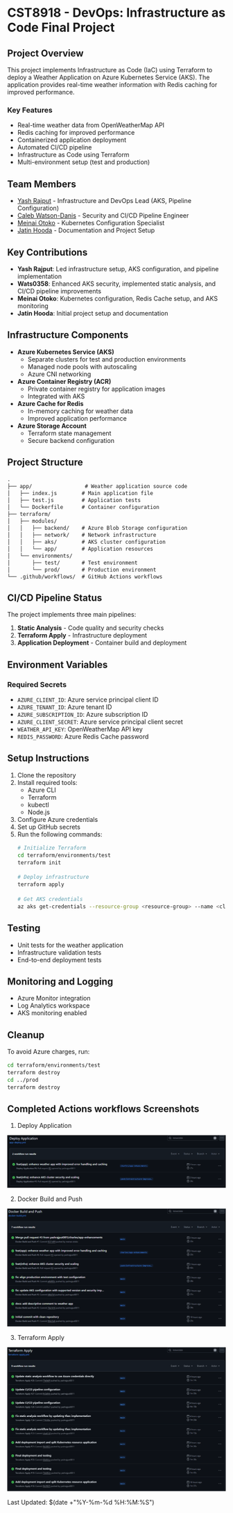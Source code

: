 # CST8918 - DevOps: Infrastructure as Code Final Project

## Project Overview
This project implements Infrastructure as Code (IaC) using Terraform to deploy a Weather Application on Azure Kubernetes Service (AKS). The application provides real-time weather information with Redis caching for improved performance.

### Key Features
- Real-time weather data from OpenWeatherMap API
- Redis caching for improved performance
- Containerized application deployment
- Automated CI/CD pipeline
- Infrastructure as Code using Terraform
- Multi-environment setup (test and production)

## Team Members
- [Yash Rajput](https://github.com/yashrajput0811) - Infrastructure and DevOps Lead (AKS, Pipeline Configuration)
- [Caleb Watson-Danis](https://github.com/wats0358) - Security and CI/CD Pipeline Engineer
- [Meinai Otoko](https://github.com/meinai-otoko) - Kubernetes Configuration Specialist
- [Jatin Hooda](https://github.com/jatinhooda) - Documentation and Project Setup

## Key Contributions
- **Yash Rajput**: Led infrastructure setup, AKS configuration, and pipeline implementation
- **Wats0358**: Enhanced AKS security, implemented static analysis, and CI/CD pipeline improvements
- **Meinai Otoko**: Kubernetes configuration, Redis Cache setup, and AKS monitoring
- **Jatin Hooda**: Initial project setup and documentation

## Infrastructure Components
- **Azure Kubernetes Service (AKS)**
  - Separate clusters for test and production environments
  - Managed node pools with autoscaling
  - Azure CNI networking
- **Azure Container Registry (ACR)**
  - Private container registry for application images
  - Integrated with AKS
- **Azure Cache for Redis**
  - In-memory caching for weather data
  - Improved application performance
- **Azure Storage Account**
  - Terraform state management
  - Secure backend configuration

## Project Structure
```
.
├── app/                 # Weather application source code
│   ├── index.js        # Main application file
│   ├── test.js         # Application tests
│   └── Dockerfile      # Container configuration
├── terraform/
│   ├── modules/
│   │   ├── backend/    # Azure Blob Storage configuration
│   │   ├── network/    # Network infrastructure
│   │   ├── aks/        # AKS cluster configuration
│   │   └── app/        # Application resources
│   └── environments/
│       ├── test/       # Test environment
│       └── prod/       # Production environment
└── .github/workflows/  # GitHub Actions workflows
```

## CI/CD Pipeline Status
The project implements three main pipelines:
1. **Static Analysis** - Code quality and security checks
2. **Terraform Apply** - Infrastructure deployment
3. **Application Deployment** - Container build and deployment

## Environment Variables
### Required Secrets
- `AZURE_CLIENT_ID`: Azure service principal client ID
- `AZURE_TENANT_ID`: Azure tenant ID
- `AZURE_SUBSCRIPTION_ID`: Azure subscription ID
- `AZURE_CLIENT_SECRET`: Azure service principal client secret
- `WEATHER_API_KEY`: OpenWeatherMap API key
- `REDIS_PASSWORD`: Azure Redis Cache password

## Setup Instructions
1. Clone the repository
2. Install required tools:
   - Azure CLI
   - Terraform
   - kubectl
   - Node.js
3. Configure Azure credentials
4. Set up GitHub secrets
5. Run the following commands:
   ```bash
   # Initialize Terraform
   cd terraform/environments/test
   terraform init
   
   # Deploy infrastructure
   terraform apply
   
   # Get AKS credentials
   az aks get-credentials --resource-group <resource-group> --name <cluster-name>
   ```

## Testing
- Unit tests for the weather application
- Infrastructure validation tests
- End-to-end deployment tests

## Monitoring and Logging
- Azure Monitor integration
- Log Analytics workspace
- AKS monitoring enabled

## Cleanup
To avoid Azure charges, run:
```bash
cd terraform/environments/test
terraform destroy
cd ../prod
terraform destroy
```

## Completed Actions workflows Screenshots

1. Deploy Application

![Deploy Application](./screenshots/deployapp.png)

2. Docker Build and Push

![Docker Build & Push](./screenshots/dockerbp.png)

3. Terraform Apply

![Terraform Apply](./screenshots/terraformapply.png)

Last Updated: $(date +"%Y-%m-%d %H:%M:%S")
